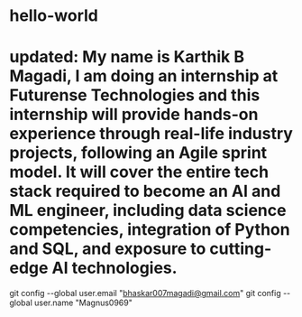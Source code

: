 # hello-world
# updated: My name is Karthik B Magadi, I am doing an internship at Futurense Technologies and this internship will provide hands-on experience through real-life industry projects, following an Agile sprint model. It will cover the entire tech stack required to become an AI and ML engineer, including data science competencies, integration of Python and SQL, and exposure to cutting-edge AI technologies.
git config --global user.email "bhaskar007magadi@gmail.com"
  git config --global user.name "Magnus0969"